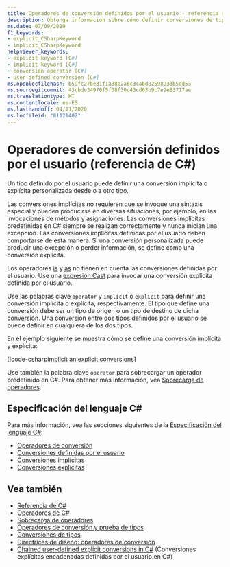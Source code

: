 ```yaml
---
title: Operadores de conversión definidos por el usuario - referencia de C#
description: Obtenga información sobre cómo definir conversiones de tipos implícitas y explícitas personalizadas en C#.
ms.date: 07/09/2019
f1_keywords:
- explicit_CSharpKeyword
- implicit_CSharpKeyword
helpviewer_keywords:
- explicit keyword [C#]
- implicit keyword [C#]
- conversion operator [C#]
- user-defined conversion [C#]
ms.openlocfilehash: b59fc27be31f1a38e2a6c3cabd82598933b5ed53
ms.sourcegitcommit: 43cbde34970f5f38f30c43cd63b9c7e2e83717ae
ms.translationtype: HT
ms.contentlocale: es-ES
ms.lasthandoff: 04/11/2020
ms.locfileid: "81121402"
---
```

# <a name="user-defined-conversion-operators-c-reference"></a>Operadores de conversión definidos por el usuario (referencia de C#)

Un tipo definido por el usuario puede definir una conversión implícita o explícita personalizada desde o a otro tipo.

Las conversiones implícitas no requieren que se invoque una sintaxis especial y pueden producirse en diversas situaciones, por ejemplo, en las invocaciones de métodos y asignaciones. Las conversiones implícitas predefinidas en C# siempre se realizan correctamente y nunca inician una excepción. Las conversiones implícitas definidas por el usuario deben comportarse de esta manera. Si una conversión personalizada puede producir una excepción o perder información, se define como una conversión explícita.

Los operadores [is](type-testing-and-cast.md#is-operator) y [as](type-testing-and-cast.md#as-operator) no tienen en cuenta las conversiones definidas por el usuario. Use una [expresión Cast](type-testing-and-cast.md#cast-expression) para invocar una conversión explícita definida por el usuario.

Use las palabras clave `operator` y `implicit` o `explicit` para definir una conversión implícita o explícita, respectivamente. El tipo que define una conversión debe ser un tipo de origen o un tipo de destino de dicha conversión. Una conversión entre dos tipos definidos por el usuario se puede definir en cualquiera de los dos tipos.

En el ejemplo siguiente se muestra cómo se define una conversión implícita y explícita:

[!code-csharp[implicit an explicit conversions](snippets/UserDefinedConversions.cs)]

Use también la palabra clave `operator` para sobrecargar un operador predefinido en C#. Para obtener más información, vea [Sobrecarga de operadores](operator-overloading.md).

## <a name="c-language-specification"></a>Especificación del lenguaje C#

Para más información, vea las secciones siguientes de la [Especificación del lenguaje C#](~/_csharplang/spec/introduction.md):

- [Operadores de conversión](~/_csharplang/spec/classes.md#conversion-operators)
- [Conversiones definidas por el usuario](~/_csharplang/spec/conversions.md#user-defined-conversions)
- [Conversiones implícitas](~/_csharplang/spec/conversions.md#implicit-conversions)
- [Conversiones explícitas](~/_csharplang/spec/conversions.md#explicit-conversions)

## <a name="see-also"></a>Vea también

- [Referencia de C#](../index.md)
- [Operadores de C#](index.md)
- [Sobrecarga de operadores](operator-overloading.md)
- [Operadores de conversión y prueba de tipos](type-testing-and-cast.md)
- [Conversiones de tipos](../../programming-guide/types/casting-and-type-conversions.md)
- [Directrices de diseño: operadores de conversión](../../../standard/design-guidelines/operator-overloads.md#conversion-operators)
- [Chained user-defined explicit conversions in C#](https://docs.microsoft.com/archive/blogs/ericlippert/chained-user-defined-explicit-conversions-in-c) (Conversiones explícitas encadenadas definidas por el usuario en C#)
